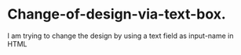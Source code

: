 # Change-of-design-via-text-box.
I am trying to change the design by using a text field as input-name in HTML
